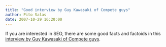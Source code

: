 ```yaml
---
title: "Good interview by Guy Kawasaki of Compete guys"
author: Pito Salas
date: 2007-10-29 16:20:00
---
```



If you are interested in SEO, there are some good facts and factoids in this
[interview by Guy Kawasaki of Compete
guys](<http://blog.guykawasaki.com/2007/10/ten-questions-2.html>).



